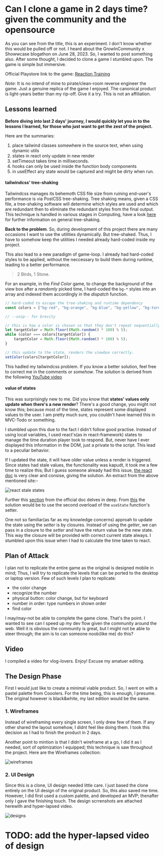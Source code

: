 # Can I clone a game in 2 days time? given the community and the opensource

As you can see from the title, this is an experiment. I don't know whether this
would be pulled off or not. I heard about the GrowInCommunity x Showwcase
blogathon on June 28, 2023. So, I wanted to post something also. After some 
thought, I decided to clone a game I stumbled upon. The game is simple but
immersive.


Official Playstore link to the game: 
[Reaction Training](https://play.google.com/store/apps/details?id=com.nixgames.reaction&hl=en&gl=US&pli=1)

*Note*: It is no intend of mine to pirate/clean-room reverse engineer the game.
Just a genuine replica of the game I enjoyed. The canonical product is light-years
better than my rip-off. Give it a try. This is not an affiliation.

## Lessons learned

**Before diving into last 2 days' journey, I would quickly let you in to the 
lessons I learned, for those who just want to get the zest of the project.**

Here are the summaries:

1. place tailwind classes somewhere in the source text, when using dynamic utils 
2. states in react only update in new render 
3. setTimeout takes time in milliseconds. 
4. hooks can only be used inside the function body components
5. in useEffect any state would be captured and might be dirty when run.

#### tailwindcss' tree-shaking

Tailwindcss manages its behemoth CSS file size from ruining end-user's 
performance is via PostCSS tree-shaking. Tree shaking means, given a CSS file,
a tree-shaking software will determine which styles are used and which are 
redundant then to eliminate the redundant styles from the final output. This 
technique is handled in various stages in Computing, have a look 
[here](https://en.wikipedia.org/wiki/Tree_shaking) for further information on 
general tree-shaking.

**Back to the problem**. So, during development of this project there are many
occasions I want to use the utilities dynamically. But tree-shaked. Thus, I 
have to somehow keep the utilities I needed already hard-coded inside my project.

This also lead to a new paradigm of game-loop. I already had hard-coded styles
to be applied, without the neccessary to build them during runtime, leading to 
a better performance. 

> 2 Birds, 1 Stone.

For an example, in the *Find Color* game, to change the background of the view
box after a *randomly* picked time, I hard-coded the `bg-*` styles into an 
array and indexed them accordingly in the *dispatch* function.

```typescript
// hard-coded to escape the tree-shaking and runtime dependency
const colors = ["bg-red", "bg-orange", "bg-blue", "bg-yellow", "bg-torquise"];

// --snip-- for brevity

// this is how a color is chosen so that they don't repeat sequentially
let targetColor = Math.floor((Math.random() * 100) % 5);
while (color === colors[targetColor]) {
    targetColor = Math.floor((Math.random() * 100) % 5);
}

// this update to the state, renders the viewbox correctly.
setColor(colors[targetColor]);
```

This hadled my tailwindcss problem. If you know a better solution, feel free to 
correct me in the comments or *somehow*. The solution is derived from the 
following [YouTube video](https://youtu.be/aSlK3GhRuXA?t=244)

#### value of states

This was surprisingly new to me. Did you know that **states' values only update 
when there's a new render**? There's a good change, you might not know this; 
because most of the time, states represent some displayed values to the user. 
I am pretty much sure, you couldn't have learned this in MVC-Todo or something.

I stumbled upon this due to the fact I didn't follow good practise. Instead of 
using local variables, I used react's(as in react-framework) states to manage 
the time duration player took to respond. But, never have I ever displayed this 
information in the DOM, just a private to the script. This lead to a peculiar 
behavior.

If I updated the state, it will have older value unless a render is triggered.
Since states had stale values, the functionality was kapudt, it took me a few 
time to realize this; But I guess someone already had this issue, 
[the react doc](https://react.dev/reference/react/useState#setstate)
is very clear and consise, giving the solution. An extract from the above 
mentioned site:-

![react stale states]("./assests/react-stale-state.png")

Further this 
[section](https://react.dev/reference/react/useState#ive-updated-the-state-but-logging-gives-me-the-old-value)
from the official doc delves in deep. From 
[this](https://react.dev/reference/react/useState#ive-updated-the-state-but-logging-gives-me-the-old-value)
 the solution would be to use the second overload of the `useState` function's 
 setter.

 One not so familiar(as far as my knowledge concerns) approah to update 
 the state using the *setter* is by closures. Instead of using the *getter*, we 
 can pass in a closure to the *setter* and have the return value be the new state.
 This way the closure will be provided with correct current state always. I 
 stumbled upon this issue when I had to calculate the time taken to react.
 

## Plan of Attack

I plan not to replicate the entire game as the original is designed mobile in 
mind; Thus, I will try to replicate the levels that can be ported to the desktop
or laptop version. Few of such levels I plan to replicate:

- the color change
- recognize the number
- physical button: color change, but for keyboard
- number in order: type numbers in shown order
- find color

I may/may-not be able to complete the game clone. That's the point. I wanted to 
see can I speed up my dev flow given the community around the web. Well it is 
obvious the community is great, but I might not be able to steer through; the 
aim is to can someone noob(like me) do this?

## Video

I compiled a video for vlog-lovers. Enjoy! Excuse my amatuer editing.

## The Design Phase

First I would just like to create a minimal viable product. So, I went on with 
a pastel palette from Cooolers. For the time being, this is enough, I presume.
The original however is black&white, my last edition would be the same.

### 1. Wireframes

Instead of wireframing every single screen, I only drew few of them. If any 
other shared the layout somehow, I didnt feel like doing them. I took this 
decision as I had to finish the product in 2 days. 

Another point to mintion is that I didn't wireframe at a go, I did it as I 
needed, sort of optimization I equipped; this technique is saw throughout the 
project. Here are the Wireframes collection:

![wireframes]("./assests/wireframes.png")

### 2. UI Design

Since this is a clone, UI design needed little care. I just based the clone 
entirely on the UI design of the original product. So, this also saved me time.
However, I did first used a custom palette, and developed an MVP; thenafter
only I gave the finishing touch. The design scrrenshots are attached herewith
and hyper-lapsed video.

![designs]("./assests/design.png")

# TODO: add the hyper-lapsed video of design

